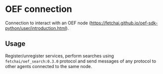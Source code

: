 # OEF connection
Connection to interact with an OEF node (https://fetchai.github.io/oef-sdk-python/user/introduction.html).

## Usage
Register/unregister services, perform searches using `fetchai/oef_search:0.3.0` protocol and send messages of any protocol to other agents connected to the same node.
